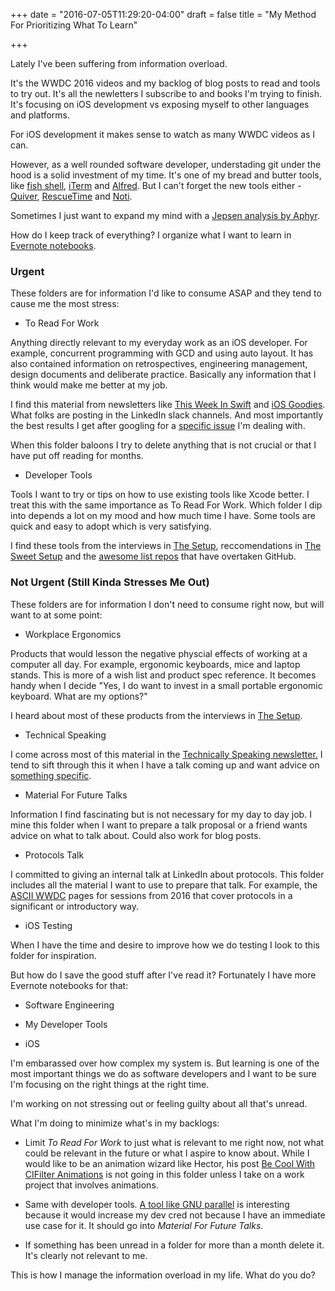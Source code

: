 +++
date = "2016-07-05T11:29:20-04:00"
draft = false
title = "My Method For Prioritizing What To Learn"

+++

Lately I've been suffering from information overload.

It's the WWDC 2016 videos and my backlog of blog posts to read and tools to try out. It's all the newletters I subscribe to and books I'm trying to finish. It's focusing on iOS development vs exposing myself to other languages and platforms.

For iOS development it makes sense to watch as many WWDC videos as I can.

However, as a well rounded software developer, understading git under the hood is a solid investment of my time. It's one of my bread and butter tools, like [fish shell](https://fishshell.com/), [iTerm](https://www.iterm2.com/) and [Alfred](https://www.alfredapp.com/). But I can't forget the new tools either - [Quiver](https://itunes.apple.com/us/app/quiver-programmers-notebook/id866773894?mt=12), [RescueTime](https://www.rescuetime.com) and [Noti](https://github.com/variadico/noti).

Sometimes I just want to expand my mind with a [Jepsen analysis by Aphyr](https://aphyr.com/posts/322-call-me-maybe-mongodb-stale-reads).

How do I keep track of everything? I organize what I want to learn in [Evernote notebooks](https://evernote.com/).

### Urgent

These folders are for information I'd like to consume ASAP and they tend to cause me the most stress:

* To Read For Work

Anything directly relevant to my everyday work as an iOS developer. For example, concurrent programming with GCD and using auto layout. It has also contained information on retrospectives, engineering management, design documents and deliberate practice. Basically any information that I think would make me better at my job.

I find this material from newsletters like [This Week In Swift](https://swiftnews.curated.co) and [iOS Goodies](http://ios-goodies.com). What folks are posting in the LinkedIn slack channels. And most importantly the best results I get after googling for a [specific issue](https://www.google.com/webhp?sourceid=chrome-instant&ion=1&espv=2&ie=UTF-8#q=slow+build+times+swift) I'm dealing with.

When this folder baloons I try to delete anything that is not crucial or that I have put off reading for months.

* Developer Tools

Tools I want to try or tips on how to use existing tools like Xcode better. I treat this with the same importance as To Read For Work. Which folder I dip into depends a lot on my mood and how much time I have. Some tools are quick and easy to adopt which is very satisfying.

I find these tools from the interviews in [The Setup](https://usesthis.com/), reccomendations in [The Sweet Setup](http://thesweetsetup.com/) and the [awesome list repos](https://github.com/sindresorhus/awesome) that have overtaken GitHub.

### Not Urgent (Still Kinda Stresses Me Out)

These folders are for information I don't need to consume right now, but will want to at some point:

* Workplace Ergonomics

Products that would lesson the negative physcial effects of working at a computer all day. For example, ergonomic keyboards, mice and laptop stands. This is more of a wish list and product spec reference. It becomes handy when I decide "Yes, I do want to invest in a small portable ergonomic keyboard. What are my options?"

I heard about most of these products from the interviews in [The Setup](https://usesthis.com/).

* Technical Speaking

I come across most of this material in the [Technically Speaking newsletter.](https://tinyletter.com/techspeak) I tend to sift through this it when I have a talk coming up and want advice on [something specific](http://blog.sashalaundy.com/blog/2015/02/23/how-i-prep-in-the-24-hours-before-a-conference-talk/).

* Material For Future Talks

Information I find fascinating but is not necessary for my day to day job. I mine this folder when I want to prepare a talk proposal or a friend wants advice on what to talk about. Could also work for blog posts.

* Protocols Talk

I committed to giving an internal talk at LinkedIn about protocols. This folder includes all the material I want to use to prepare that talk. For example, the [ASCII WWDC](http://asciiwwdc.com/) pages for sessions from 2016 that cover protocols in a significant or introductory way.

* iOS Testing

When I have the time and desire to improve how we do testing I look to this folder for inspiration.

But how do I save the good stuff after I've read it? Fortunately I have more Evernote notebooks for that:

* Software Engineering

* My Developer Tools

* iOS

I'm  embarassed over how complex my system is. But learning is one of the most important things we do as software developers and I want to be sure I'm focusing on the right things at the right time.

I'm working on not stressing out or feeling guilty about all that's unread.

What I'm doing to minimize what's in my backlogs:

* Limit *To Read For Work* to just what is relevant to me right now, not what could be relevant in the future or what I aspire to know about. While I would like to be an animation wizard like Hector, his post [Be Cool With CIFilter Animations](http://krakendev.io/blog/be-cool-with-cifilter-animations) is not going in this folder unless I take on a work project that involves animations.  

* Same with developer tools. [A tool like GNU parallel](http://www.gnu.org/software/parallel/) is interesting because it would increase my dev cred not because I have an immediate use case for it. It should go into *Material For Future Talks*.

* If something has been unread in a folder for more than a month delete it. It's clearly not relevant to me.

This is how I manage the information overload in my life. What do you do?
